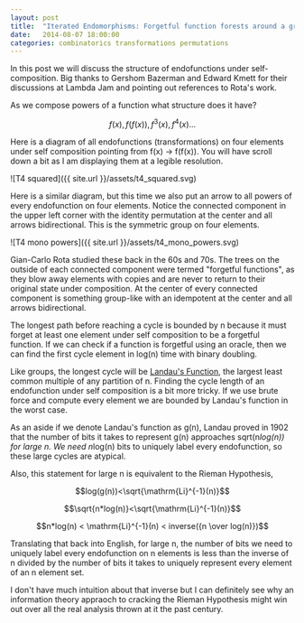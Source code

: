 ```yaml
---
layout: post
title:  "Iterated Endomorphisms: Forgetful function forests around a group like structure"
date:   2014-08-07 18:00:00
categories: combinatorics transformations permutations
---
```

In this post we will discuss the structure of endofunctions under self-composition. Big thanks to Gershom Bazerman and Edward Kmett for their discussions at Lambda Jam and pointing out references to Rota's work.

As we compose powers of a function what structure does it have?

$$f(x), f(f(x)), f^{3}(x), f^{4}(x)...$$ 

Here is a diagram of all endofunctions (transformations) on four elements under self composition pointing from f(x) -> f(f(x)).  You will have scroll down a bit as I am displaying them at a legible resolution.

![T4 squared]({{ site.url }}/assets/t4_squared.svg)

Here is a similar diagram, but this time we also put an arrow to all powers of every endofunction on four elements. Notice the connected component in the upper left corner with the identity permutation at the center and all arrows bidirectional. This is the symmetric group on four elements.

![T4 mono powers]({{ site.url }}/assets/t4_mono_powers.svg)

Gian-Carlo Rota studied these back in the 60s and 70s.  The trees on the outside of each connected component were termed "forgetful functions", as they blow away elements with copies and are never to return to their original state under composition. At the center of every connected component is something group-like with an idempotent at the center and all arrows bidirectional. 


The longest path before reaching a cycle is bounded by n because it must forget at least one element under self composition to be a forgetful function. If we can check if a function is forgetful using an oracle, then we can find the first cycle element in log(n) time with binary doubling.  

Like groups, the longest cycle will be [Landau's Function](https://oeis.org/A000793), the largest least common multiple of any partition of n. Finding the cycle length of an endofunction under self composition is a bit more tricky. If we use brute force and compute every element we are bounded by Landau's function in the worst case.

As an aside if we denote Landau's function as g(n),  Landau proved in 1902 that the number of bits it takes to represent g(n) approaches sqrt(n*log(n)) for large n.  We need n*log(n) bits to uniquely label every endofunction, so these large cycles are atypical.

Also, this statement for large n is equivalent to the Rieman Hypothesis,

$$log(g(n))<\sqrt{\mathrm{Li}^{-1}(n)}$$ 

$$\sqrt{n*log(n)}<\sqrt{\mathrm{Li}^{-1}(n)}$$

$$n*log(n) < \mathrm{Li}^{-1}(n)  < inverse({n \over log(n)})$$ 

Translating that back into English, for large n, the number of bits we need to uniquely label every endofunction on n elements is less than the inverse of n divided by the number of bits it takes to uniquely represent every element of an n element set.

I don't have much intuition about that inverse but I can definitely see why an information theory appraoch to cracking the Rieman Hypothesis might win out over all the real analysis thrown at it the past century.